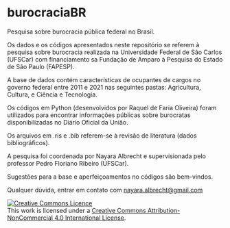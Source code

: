 # burocraciaBR
Pesquisa sobre burocracia pública federal no Brasil.

Os dados e os códigos apresentados neste repositório se referem à pesquisa sobre burocracia realizada na Universidade Federal de São Carlos (UFSCar) com financiamento sa Fundação de Amparo à Pesquisa do Estado de São Paulo (FAPESP).

A base de dados contém características de ocupantes de cargos no governo federal entre 2011 e 2021 nas seguintes pastas: Agricultura, Cultura, e Ciência e Tecnologia.

Os códigos em Python (desenvolvidos por Raquel de Faria Oliveira) foram utilizados para encontrar informações públicas sobre burocratas disponibilizadas no Diário Oficial da União. 

Os arquivos em .ris e .bib referem-se à revisão de literatura (dados bibliográficos).

A pesquisa foi coordenada por Nayara Albrecht e supervisionada pelo professor Pedro Floriano Ribeiro (UFSCar).

Sugestões para a base e aperfeiçoamentos no códigos são bem-vindos.

Qualquer dúvida, entrar em contato com nayara.albrecht@gmail.com

<a rel="license" href="http://creativecommons.org/licenses/by-nc/4.0/"><img alt="Creative Commons Licence" style="border-width:0" src="https://i.creativecommons.org/l/by-nc/4.0/88x31.png" /></a><br />This work is licensed under a <a rel="license" href="http://creativecommons.org/licenses/by-nc/4.0/">Creative Commons Attribution-NonCommercial 4.0 International License</a>.
